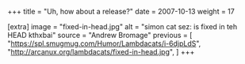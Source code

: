 +++
title = "Uh, how about a release?"
date = 2007-10-13
weight = 17

[extra]
image = "fixed-in-head.jpg"
alt = "simon cat sez: is fixed in teh HEAD kthxbai"
source = "Andrew Bromage"
previous = [
  "https://spl.smugmug.com/Humor/Lambdacats/i-6djpLdS",
  "http://arcanux.org/lambdacats/fixed-in-head.jpg",
]
+++
